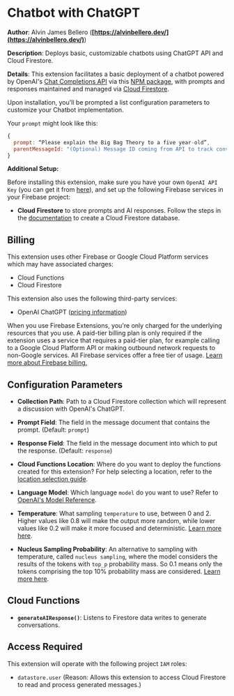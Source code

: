 # Chatbot with ChatGPT

**Author**: Alvin James Bellero (**[https://alvinbellero.dev/](https://alvinbellero.dev/)**)

**Description**: Deploys basic, customizable chatbots using ChatGPT API and Cloud Firestore.

**Details**:
This extension facilitates a basic deployment of a chatbot powered by OpenAI's [Chat Completions API](https://platform.openai.com/docs/guides/gpt/chat-completions-api) via this [NPM package](https://www.npmjs.com/package/chatgpt), with prompts and responses maintained and managed via [Cloud Firestore](https://firebase.google.com/docs/firestore).

Upon installation, you'll be prompted a list configuration parameters to customize your Chatbot implementation.

Your `prompt` might look like this:

```javascript
{
  prompt: “Please explain the Big Bag Theory to a five year-old”,
  parentMessageId: "(Optional) Message ID coming from API to track conversations"
}
```

**Additional Setup:**

Before installing this extension, make sure you have your own `OpenAI API Key` (you can get it from [here](https://platform.openai.com/)), and set up the following Firebase services in your Firebase project:

- **Cloud Firestore** to store prompts and AI responses.
  Follow the steps in the [documentation](https://firebase.google.com/docs/firestore/quickstart#create) to create a Cloud Firestore database.

## Billing

This extension uses other Firebase or Google Cloud Platform services which may have associated charges:

- Cloud Functions
- Cloud Firestore

This extension also uses the following third-party services:

- OpenAI ChatGPT ([pricing information](https://openai.com/pricing))

When you use Firebase Extensions, you're only charged for the underlying resources that you use. A paid-tier billing plan is only required if the extension uses a service that requires a paid-tier plan, for example calling to a Google Cloud Platform API or making outbound network requests to non-Google services. All Firebase services offer a free tier of usage. [Learn more about Firebase billing.](https://firebase.google.com/pricing)

## Configuration Parameters

- **Collection Path**: Path to a Cloud Firestore collection which will represent a discussion with OpenAI's ChatGPT.

- **Prompt Field**: The field in the message document that contains the prompt. (Default: `prompt`)

- **Response Field**: The field in the message document into which to put the response. (Default: `response`)

- **Cloud Functions Location**: Where do you want to deploy the functions created for this extension? For help selecting a location, refer to the [location selection guide](https://firebase.google.com/docs/functions/locations).

- **Language Model**: Which language `model` do you want to use? Refer to [OpenAI's Model Reference](https://platform.openai.com/docs/models/overview).

- **Temperature**: What sampling `temperature` to use, between 0 and 2. Higher values like 0.8 will make the output more random, while lower values like 0.2 will make it more focused and deterministic. [Learn more here](https://platform.openai.com/docs/api-reference/chat/create#chat/create-temperature).

- **Nucleus Sampling Probability**: An alternative to sampling with temperature, called `nucleus sampling`, where the model considers the results of the tokens with `top_p` probability mass. So 0.1 means only the tokens comprising the top 10% probability mass are considered. [Learn more here](https://platform.openai.com/docs/api-reference/chat/create#chat/create-top_p).

## Cloud Functions

- **`generateAIResponse()`**: Listens to Firestore data writes to generate conversations.

## Access Required

This extension will operate with the following project `IAM` roles:

- `datastore.user` (Reason: Allows this extension to access Cloud Firestore to read and process generated messages.)
